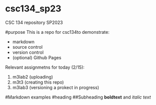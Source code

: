 # csc134_sp23
CSC 134 repository SP2023

#purpose 
This is a repo for csc134to demonstrate:
- markdown
- source control
- version control
- (optional) Github Pages

Relevant assignmetns for today (2/15):
1. m3lab2 (uploading)
2. m3t3 (creating this repo)
3. m3lab3 (versioning a prokect in progress)

#Markdown examples
#heading
##Subheading 
**boldtext** and *italic text*

